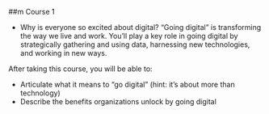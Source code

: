 ##m Course 1

+ Why is everyone so excited about digital?
“Going digital” is transforming the way we live and work. You’ll play a key role in going digital by strategically gathering and using data, harnessing new technologies, and working in new ways.

After taking this course, you will be able to:

+ Articulate what it means to “go digital” (hint: it’s about more than technology)
+ Describe the benefits organizations unlock by going digital
